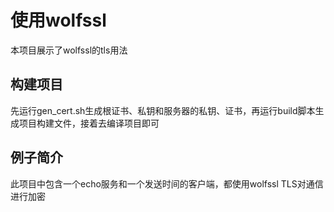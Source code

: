 # 使用wolfssl
本项目展示了wolfssl的tls用法

## 构建项目
先运行gen_cert.sh生成根证书、私钥和服务器的私钥、证书，再运行build脚本生成项目构建文件，接着去编译项目即可

## 例子简介
此项目中包含一个echo服务和一个发送时间的客户端，都使用wolfssl TLS对通信进行加密